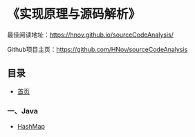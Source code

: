 # 《实现原理与源码解析》
最佳阅读地址：https://hnov.github.io/sourceCodeAnalysis/

Github项目主页：https://github.com/HNov/sourceCodeAnalysis

## 目录

- [首页](README.md)
### 一、Java
  - [HashMap](docs/HashMap(JDK8)知识汇总.md)
